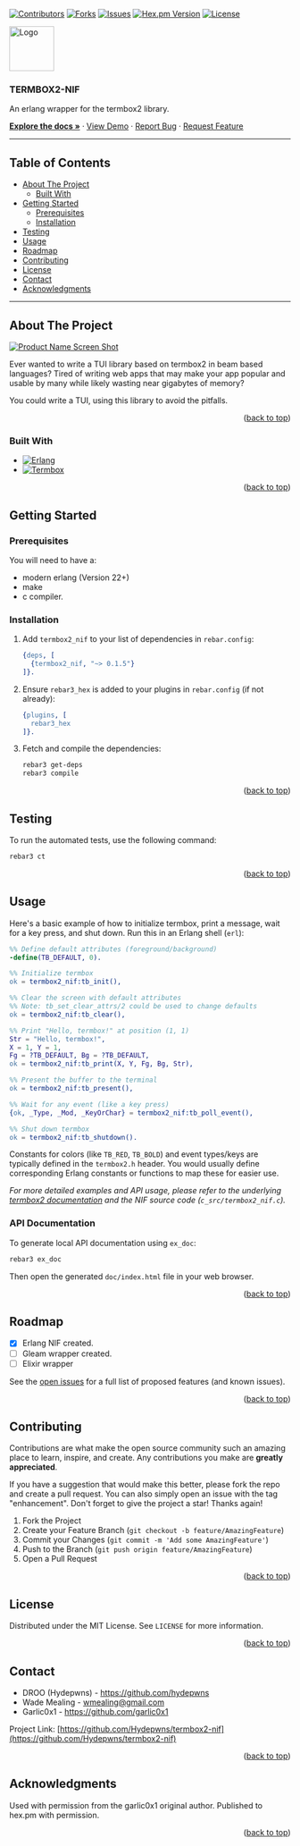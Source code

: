 <a name="readme-top"></a>

[![Contributors](https://img.shields.io/github/contributors/Hydepwns/termbox2-nif.svg?style=for-the-badge)](https://github.com/Hydepwns/termbox2-nif/graphs/contributors)
[![Forks](https://img.shields.io/github/forks/Hydepwns/termbox2-nif.svg?style=for-the-badge)](https://github.com/Hydepwns/termbox2-nif/network/members)
[![Issues](https://img.shields.io/github/issues/Hydepwns/termbox2-nif.svg?style=for-the-badge)](https://github.com/Hydepwns/termbox2-nif/issues)
[![Hex.pm Version](https://img.shields.io/hexpm/v/termbox2_nif.svg?style=for-the-badge)](https://hex.pm/packages/termbox2_nif)
[![License](https://img.shields.io/hexpm/l/termbox2_nif.svg?style=for-the-badge)](https://github.com/Hydepwns/termbox2-nif/blob/master/LICENSE)

<!-- PROJECT LOGO -->
[<img src="https://github.com/wmealing/termbox2-nif/raw/master/images/logo.svg" alt="Logo" width="80" height="80">](https://github.com/Hydepwns/termbox2-nif)
<!-- TODO: Update logo source if moved -->

### TERMBOX2-NIF

An erlang wrapper for the termbox2 library.

[**Explore the docs »**](https://github.com/Hydepwns/termbox2-nif) ·
[View Demo](https://github.com/Hydepwns/termbox2-nif) ·
[Report Bug](https://github.com/Hydepwns/termbox2-nif/issues/new?labels=bug) ·
[Request Feature](https://github.com/Hydepwns/termbox2-nif/issues/new?labels=enhancement&template=feature-request---.md)

---

<!-- TABLE OF CONTENTS -->
## Table of Contents

* [About The Project](#about-the-project)
  * [Built With](#built-with)
* [Getting Started](#getting-started)
  * [Prerequisites](#prerequisites)
  * [Installation](#installation)
* [Testing](#testing)
* [Usage](#usage)
* [Roadmap](#roadmap)
* [Contributing](#contributing)
* [License](#license)
* [Contact](#contact)
* [Acknowledgments](#acknowledgments)

---

<!-- ABOUT THE PROJECT -->
## About The Project

[![Product Name Screen Shot][product-screenshot]](https://example.com)

Ever wanted to write a TUI library based on termbox2 in beam based languages?
Tired of writing web apps that may make your app popular and usable by many while likely wasting near gigabytes of memory?

You could write a TUI, using this library to avoid the pitfalls.

<p align="right">(<a href="#readme-top">back to top</a>)</p>

### Built With

* [![Erlang][Erlang]][Erlang-url]
* [![Termbox][Termbox2]][Termbox2-url]

<p align="right">(<a href="#readme-top">back to top</a>)</p>

<!-- GETTING STARTED -->
## Getting Started

### Prerequisites

You will need to have a:

* modern erlang (Version 22+)
* make
* c compiler.

### Installation

1. Add `termbox2_nif` to your list of dependencies in `rebar.config`:

    ```erlang
    {deps, [
      {termbox2_nif, "~> 0.1.5"}
    ]}.
    ```

2. Ensure `rebar3_hex` is added to your plugins in `rebar.config` (if not already):

    ```erlang
    {plugins, [
      rebar3_hex
    ]}.
    ```

3. Fetch and compile the dependencies:

    ```sh
    rebar3 get-deps
    rebar3 compile
    ```

<p align="right">(<a href="#readme-top">back to top</a>)</p>

<!-- TESTING -->
## Testing

To run the automated tests, use the following command:

```sh
rebar3 ct
```

<p align="right">(<a href="#readme-top">back to top</a>)</p>

<!-- USAGE EXAMPLES -->
## Usage

Here's a basic example of how to initialize termbox, print a message, wait for a key press, and shut down. Run this in an Erlang shell (`erl`):

```erlang
%% Define default attributes (foreground/background)
-define(TB_DEFAULT, 0).

%% Initialize termbox
ok = termbox2_nif:tb_init(),

%% Clear the screen with default attributes
%% Note: tb_set_clear_attrs/2 could be used to change defaults
ok = termbox2_nif:tb_clear(),

%% Print "Hello, termbox!" at position (1, 1)
Str = "Hello, termbox!",
X = 1, Y = 1,
Fg = ?TB_DEFAULT, Bg = ?TB_DEFAULT,
ok = termbox2_nif:tb_print(X, Y, Fg, Bg, Str),

%% Present the buffer to the terminal
ok = termbox2_nif:tb_present(),

%% Wait for any event (like a key press)
{ok, _Type, _Mod, _KeyOrChar} = termbox2_nif:tb_poll_event(),

%% Shut down termbox
ok = termbox2_nif:tb_shutdown().
```

Constants for colors (like `TB_RED`, `TB_BOLD`) and event types/keys are typically defined in the `termbox2.h` header. You would usually define corresponding Erlang constants or functions to map these for easier use.

_For more detailed examples and API usage, please refer to the underlying [termbox2 documentation](https://github.com/termbox/termbox2) and the NIF source code (`c_src/termbox2_nif.c`)._

### API Documentation

To generate local API documentation using `ex_doc`:

```sh
rebar3 ex_doc
```

Then open the generated `doc/index.html` file in your web browser.

<p align="right">(<a href="#readme-top">back to top</a>)</p>

<!-- ROADMAP -->
## Roadmap

* [x] Erlang NIF created.
* [ ] Gleam wrapper created.
* [ ] Elixir wrapper

See the [open issues](https://github.com/Hydepwns/termbox2-nif/issues) for a full list of proposed features (and known issues).

<p align="right">(<a href="#readme-top">back to top</a>)</p>

<!-- CONTRIBUTING -->
## Contributing

Contributions are what make the open source community such an amazing place to learn, inspire, and create. Any contributions you make are **greatly appreciated**.

If you have a suggestion that would make this better, please fork the repo and create a pull request. You can also simply open an issue with the tag "enhancement".
Don't forget to give the project a star! Thanks again!

1. Fork the Project
2. Create your Feature Branch (`git checkout -b feature/AmazingFeature`)
3. Commit your Changes (`git commit -m 'Add some AmazingFeature'`)
4. Push to the Branch (`git push origin feature/AmazingFeature`)
5. Open a Pull Request

<p align="right">(<a href="#readme-top">back to top</a>)</p>

<!-- LICENSE -->
## License

Distributed under the MIT License. See `LICENSE` for more information.

<p align="right">(<a href="#readme-top">back to top</a>)</p>

<!-- CONTACT -->
## Contact

* DROO (Hydepwns) - <https://github.com/hydepwns>
* Wade Mealing - <wmealing@gmail.com>
* Garlic0x1 - <https://github.com/garlic0x1>

Project Link: [https://github.com/Hydepwns/termbox2-nif](https://github.com/Hydepwns/termbox2-nif)

<p align="right">(<a href="#readme-top">back to top</a>)</p>

<!-- ACKNOWLEDGMENTS -->
## Acknowledgments

Used with permission from the garlic0x1 original author. Published to hex.pm with permission.

<p align="right">(<a href="#readme-top">back to top</a>)</p>

<!-- MARKDOWN LINKS & IMAGES -->
<!-- https://www.markdownguide.org/basic-syntax/#reference-style-links -->
[product-screenshot]: images/screenshot.png
[Erlang]: https://img.shields.io/badge/erlang-000000?style=for-the-badge&logo=erlang&logoColor=white
[Erlang-url]: https://www.erlang.org/
[Termbox2]: https://img.shields.io/badge/termbox2-000000?style=for-the-badge&logo=codewars&logoColor=61DAFB
[Termbox2-url]: https://github.com/termbox/termbox2

